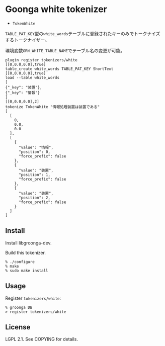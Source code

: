 # Goonga white tokenizer

* ``TokenWhite``

``TABLE_PAT_KEY``型の``white_words``テーブルに登録されたキーのみでトークナイズするトークナイザー。

環境変数``GRN_WHITE_TABLE_NAME``でテーブル名の変更が可能。

```
plugin_register tokenizers/white
[[0,0.0,0.0],true]
table_create white_words TABLE_PAT_KEY ShortText
[[0,0.0,0.0],true]
load --table white_words
[
{"_key": "装置"},
{"_key": "情報"}
]
[[0,0.0,0.0],2]
tokenize TokenWhite "情報処理装置は装置である"
[
  [
    0,
    0.0,
    0.0
  ],
  [
    {
      "value": "情報",
      "position": 0,
      "force_prefix": false
    },
    {
      "value": "装置",
      "position": 1,
      "force_prefix": false
    },
    {
      "value": "装置",
      "position": 2,
      "force_prefix": false
    }
  ]
]
```

## Install

Install libgroonga-dev.

Build this tokenizer.

    % ./configure
    % make
    % sudo make install

## Usage

Register `tokenizers/white`:

    % groonga DB
    > register tokenizers/white

## License

LGPL 2.1. See COPYING for details.
